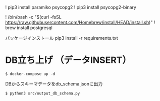 ! pip3 install paramiko psycopg2
! pip3 install psycopg2-binary

! /bin/bash -c "$(curl -fsSL https://raw.githubusercontent.com/Homebrew/install/HEAD/install.sh)"
! brew install postgresql


パッケージインストール
pip3 install -r requirements.txt

# DB立ち上げ （データINSERT）

```
$ docker-compose up -d
```

DBからスキーマデータをdb_schema.jsonに出力

```
$ python3 src/output_db_schema.py
```